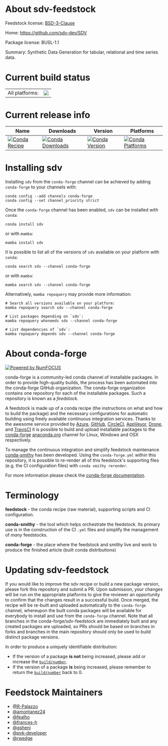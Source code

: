About sdv-feedstock
===================

Feedstock license: [BSD-3-Clause](https://github.com/conda-forge/sdv-feedstock/blob/main/LICENSE.txt)

Home: https://github.com/sdv-dev/SDV

Package license: BUSL-1.1

Summary: Synthetic Data Generation for tabular, relational and time series data.

Current build status
====================


<table><tr><td>All platforms:</td>
    <td>
      <a href="https://dev.azure.com/conda-forge/feedstock-builds/_build/latest?definitionId=14687&branchName=main">
        <img src="https://dev.azure.com/conda-forge/feedstock-builds/_apis/build/status/sdv-feedstock?branchName=main">
      </a>
    </td>
  </tr>
</table>

Current release info
====================

| Name | Downloads | Version | Platforms |
| --- | --- | --- | --- |
| [![Conda Recipe](https://img.shields.io/badge/recipe-sdv-green.svg)](https://anaconda.org/conda-forge/sdv) | [![Conda Downloads](https://img.shields.io/conda/dn/conda-forge/sdv.svg)](https://anaconda.org/conda-forge/sdv) | [![Conda Version](https://img.shields.io/conda/vn/conda-forge/sdv.svg)](https://anaconda.org/conda-forge/sdv) | [![Conda Platforms](https://img.shields.io/conda/pn/conda-forge/sdv.svg)](https://anaconda.org/conda-forge/sdv) |

Installing sdv
==============

Installing `sdv` from the `conda-forge` channel can be achieved by adding `conda-forge` to your channels with:

```
conda config --add channels conda-forge
conda config --set channel_priority strict
```

Once the `conda-forge` channel has been enabled, `sdv` can be installed with `conda`:

```
conda install sdv
```

or with `mamba`:

```
mamba install sdv
```

It is possible to list all of the versions of `sdv` available on your platform with `conda`:

```
conda search sdv --channel conda-forge
```

or with `mamba`:

```
mamba search sdv --channel conda-forge
```

Alternatively, `mamba repoquery` may provide more information:

```
# Search all versions available on your platform:
mamba repoquery search sdv --channel conda-forge

# List packages depending on `sdv`:
mamba repoquery whoneeds sdv --channel conda-forge

# List dependencies of `sdv`:
mamba repoquery depends sdv --channel conda-forge
```


About conda-forge
=================

[![Powered by
NumFOCUS](https://img.shields.io/badge/powered%20by-NumFOCUS-orange.svg?style=flat&colorA=E1523D&colorB=007D8A)](https://numfocus.org)

conda-forge is a community-led conda channel of installable packages.
In order to provide high-quality builds, the process has been automated into the
conda-forge GitHub organization. The conda-forge organization contains one repository
for each of the installable packages. Such a repository is known as a *feedstock*.

A feedstock is made up of a conda recipe (the instructions on what and how to build
the package) and the necessary configurations for automatic building using freely
available continuous integration services. Thanks to the awesome service provided by
[Azure](https://azure.microsoft.com/en-us/services/devops/), [GitHub](https://github.com/),
[CircleCI](https://circleci.com/), [AppVeyor](https://www.appveyor.com/),
[Drone](https://cloud.drone.io/welcome), and [TravisCI](https://travis-ci.com/)
it is possible to build and upload installable packages to the
[conda-forge](https://anaconda.org/conda-forge) [anaconda.org](https://anaconda.org/)
channel for Linux, Windows and OSX respectively.

To manage the continuous integration and simplify feedstock maintenance
[conda-smithy](https://github.com/conda-forge/conda-smithy) has been developed.
Using the ``conda-forge.yml`` within this repository, it is possible to re-render all of
this feedstock's supporting files (e.g. the CI configuration files) with ``conda smithy rerender``.

For more information please check the [conda-forge documentation](https://conda-forge.org/docs/).

Terminology
===========

**feedstock** - the conda recipe (raw material), supporting scripts and CI configuration.

**conda-smithy** - the tool which helps orchestrate the feedstock.
                   Its primary use is in the construction of the CI ``.yml`` files
                   and simplify the management of *many* feedstocks.

**conda-forge** - the place where the feedstock and smithy live and work to
                  produce the finished article (built conda distributions)


Updating sdv-feedstock
======================

If you would like to improve the sdv recipe or build a new
package version, please fork this repository and submit a PR. Upon submission,
your changes will be run on the appropriate platforms to give the reviewer an
opportunity to confirm that the changes result in a successful build. Once
merged, the recipe will be re-built and uploaded automatically to the
`conda-forge` channel, whereupon the built conda packages will be available for
everybody to install and use from the `conda-forge` channel.
Note that all branches in the conda-forge/sdv-feedstock are
immediately built and any created packages are uploaded, so PRs should be based
on branches in forks and branches in the main repository should only be used to
build distinct package versions.

In order to produce a uniquely identifiable distribution:
 * If the version of a package **is not** being increased, please add or increase
   the [``build/number``](https://docs.conda.io/projects/conda-build/en/latest/resources/define-metadata.html#build-number-and-string).
 * If the version of a package **is** being increased, please remember to return
   the [``build/number``](https://docs.conda.io/projects/conda-build/en/latest/resources/define-metadata.html#build-number-and-string)
   back to 0.

Feedstock Maintainers
=====================

* [@R-Palazzo](https://github.com/R-Palazzo/)
* [@amontanez24](https://github.com/amontanez24/)
* [@fealho](https://github.com/fealho/)
* [@frances-h](https://github.com/frances-h/)
* [@gsheni](https://github.com/gsheni/)
* [@pvk-developer](https://github.com/pvk-developer/)
* [@rwedge](https://github.com/rwedge/)


